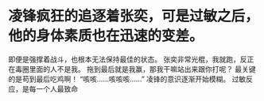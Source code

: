 # 凌锋疯狂的追逐着张奕，可是过敏之后，他的身体素质也在迅速的变差。
即便是强撑着战斗，也根本无法保持最佳的状态。
张奕非常光棍，我就跑，反正在毒圈里面的人不是我。
拖到最后就是我赢，那我干嘛站出来跟你打呢？
最关键的是苟到最后吃鸡啊！
“咳咳……咳咳咳……”
凌锋的意识逐渐开始模糊。
过敏反应，是每一个人最致命


